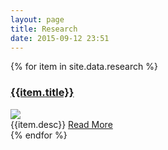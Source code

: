 ```yaml
---
layout: page
title: Research
date: 2015-09-12 23:51
---
```



{% for item in site.data.research %}
<div class='row'>
  <div class=" blog-short col-md-12" >
    <div class='row' >
      <a href="{{item.link}}"><h3>{{item.title}}</h3></a>
      <div class='col-md-4 col-xs-12'>
        <a href="{{item.link}}"><img class='img-responsive' src='{{item.img}}'></a>
      </div>
      <div class='col-xs-12 col-md-8'>
        {{item.desc}}
        <a class="pull-right marginBottom10" href="{{item.link}}">Read More</a>
      </div>
    </div>
  </div>
</div>
{% endfor %}
